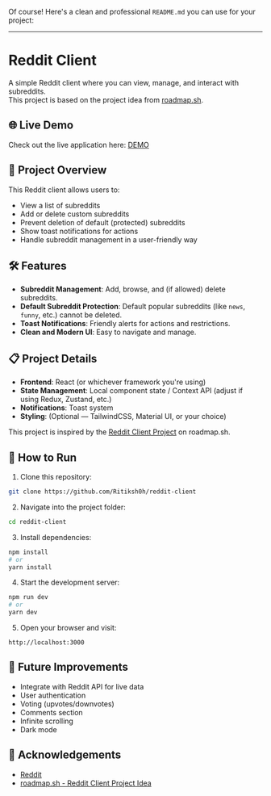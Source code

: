 Of course! Here's a clean and professional `README.md` you can use for your project:

---

# Reddit Client

A simple Reddit client where you can view, manage, and interact with subreddits.  
This project is based on the project idea from [roadmap.sh](https://roadmap.sh/projects/reddit-client).

## 🌐 Live Demo
Check out the live application here: [DEMO](https://reddit-client-one.vercel.app)

## 🚀 Project Overview

This Reddit client allows users to:
- View a list of subreddits
- Add or delete custom subreddits
- Prevent deletion of default (protected) subreddits
- Show toast notifications for actions
- Handle subreddit management in a user-friendly way

## 🛠️ Features

- **Subreddit Management**: Add, browse, and (if allowed) delete subreddits.
- **Default Subreddit Protection**: Default popular subreddits (like `news`, `funny`, etc.) cannot be deleted.
- **Toast Notifications**: Friendly alerts for actions and restrictions.
- **Clean and Modern UI**: Easy to navigate and manage.

## 📋 Project Details

- **Frontend**: React (or whichever framework you're using)
- **State Management**: Local component state / Context API (adjust if using Redux, Zustand, etc.)
- **Notifications**: Toast system
- **Styling**: (Optional — TailwindCSS, Material UI, or your choice)

This project is inspired by the [Reddit Client Project](https://roadmap.sh/projects/reddit-client) on roadmap.sh.

## 🧩 How to Run

1. Clone this repository:

```bash
git clone https://github.com/Ritiksh0h/reddit-client
```

2. Navigate into the project folder:

```bash
cd reddit-client
```

3. Install dependencies:

```bash
npm install
# or
yarn install
```

4. Start the development server:

```bash
npm run dev
# or
yarn dev
```

5. Open your browser and visit:

```
http://localhost:3000
```

## 📄 Future Improvements

- Integrate with Reddit API for live data
- User authentication
- Voting (upvotes/downvotes)
- Comments section
- Infinite scrolling
- Dark mode

## 🙏 Acknowledgements

- [Reddit](https://www.reddit.com/)
- [roadmap.sh - Reddit Client Project Idea](https://roadmap.sh/projects/reddit-client)